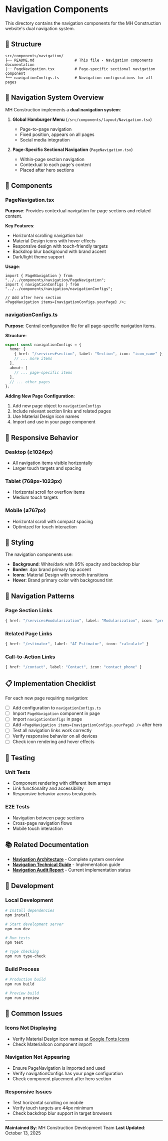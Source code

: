 # Navigation Components

This directory contains the navigation components for the MH Construction website's dual navigation system.

## 📁 Structure

```text
src/components/navigation/
├── README.md                  # This file - Navigation components documentation
├── PageNavigation.tsx         # Page-specific sectional navigation component
└── navigationConfigs.ts       # Navigation configurations for all pages
```

## 🧭 Navigation System Overview

MH Construction implements a **dual navigation system**:

1. **Global Hamburger Menu** (`/src/components/layout/Navigation.tsx`)
   - Page-to-page navigation
   - Fixed position, appears on all pages
   - Social media integration

2. **Page-Specific Sectional Navigation** (`PageNavigation.tsx`)
   - Within-page section navigation
   - Contextual to each page's content
   - Placed after hero sections

## 🔧 Components

### PageNavigation.tsx

**Purpose**: Provides contextual navigation for page sections and related content.

**Key Features**:

- Horizontal scrolling navigation bar
- Material Design icons with hover effects
- Responsive design with touch-friendly targets
- Backdrop blur background with brand accent
- Dark/light theme support

**Usage**:

```tsx
import { PageNavigation } from "../../components/navigation/PageNavigation";
import { navigationConfigs } from "../../components/navigation/navigationConfigs";

// Add after hero section
<PageNavigation items={navigationConfigs.yourPage} />;
```

### navigationConfigs.ts

**Purpose**: Central configuration file for all page-specific navigation items.

**Structure**:

```typescript
export const navigationConfigs = {
  home: [
    { href: "/services#section", label: "Section", icon: "icon_name" },
    // ... more items
  ],
  about: [
    // ... page-specific items
  ],
  // ... other pages
};
```

**Adding New Page Configuration**:

1. Add new page object to `navigationConfigs`
2. Include relevant section links and related pages
3. Use Material Design icon names
4. Import and use in your page component

## 📱 Responsive Behavior

### Desktop (≥1024px)

- All navigation items visible horizontally
- Larger touch targets and spacing

### Tablet (768px-1023px)

- Horizontal scroll for overflow items
- Medium touch targets

### Mobile (≤767px)

- Horizontal scroll with compact spacing
- Optimized for touch interaction

## 🎨 Styling

The navigation components use:

- **Background**: White/dark with 95% opacity and backdrop blur
- **Border**: 4px brand primary top accent
- **Icons**: Material Design with smooth transitions
- **Hover**: Brand primary color with background tint

## 🔗 Navigation Patterns

### Page Section Links

```typescript
{ href: "/services#modularization", label: "Modularization", icon: "precision_manufacturing" }
```

### Related Page Links

```typescript
{ href: "/estimator", label: "AI Estimator", icon: "calculate" }
```

### Call-to-Action Links

```typescript
{ href: "/contact", label: "Contact", icon: "contact_phone" }
```

## 📋 Implementation Checklist

For each new page requiring navigation:

- [ ] Add configuration to `navigationConfigs.ts`
- [ ] Import `PageNavigation` component in page
- [ ] Import `navigationConfigs` in page
- [ ] Add `<PageNavigation items={navigationConfigs.yourPage} />` after hero
- [ ] Test all navigation links work correctly
- [ ] Verify responsive behavior on all devices
- [ ] Check icon rendering and hover effects

## 🧪 Testing

### Unit Tests

- Component rendering with different item arrays
- Link functionality and accessibility
- Responsive behavior across breakpoints

### E2E Tests

- Navigation between page sections
- Cross-page navigation flows
- Mobile touch interaction

## 📚 Related Documentation

- **[Navigation Architecture](../../docs/technical/navigation-architecture.md)** - Complete system
  overview
- **[Navigation Technical Guide](../../docs/technical/navigation-technical-guide.md)** -
  Implementation guide
- **[Navigation Audit Report](../../docs/technical/navigation-audit-report.md)** - Current
  implementation status

## 🔧 Development

### Local Development

```bash
# Install dependencies
npm install

# Start development server
npm run dev

# Run tests
npm test

# Type checking
npm run type-check
```

### Build Process

```bash
# Production build
npm run build

# Preview build
npm run preview
```

## 🚨 Common Issues

### Icons Not Displaying

- Verify Material Design icon names at [Google Fonts Icons](https://fonts.google.com/icons)
- Check MaterialIcon component import

### Navigation Not Appearing

- Ensure PageNavigation is imported and used
- Verify navigationConfigs has your page configuration
- Check component placement after hero section

### Responsive Issues

- Test horizontal scrolling on mobile
- Verify touch targets are 44px minimum
- Check backdrop blur support in target browsers

---

**Maintained By**: MH Construction Development Team
**Last Updated**: October 13, 2025
